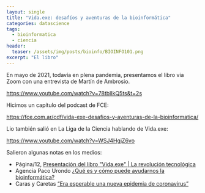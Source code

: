 ```yaml
---
layout: single
title: "Vida.exe: desafíos y aventuras de la bioinformática"
categories: datascience
tags:
  - bioinformatica
  - ciencia
header:
  teaser: /assets/img/posts/bioinfo/BIOINFO101.png
excerpt: "El libro"
---
```


En mayo de 2021, todavía en plena pandemia, presentamos el libro via Zoom con una entrevista de Martín de Ambrosio.

https://www.youtube.com/watch?v=78tblIkQ5ts&t=2s

Hicimos un capítulo del podcast de FCE:

https://fce.com.ar/cdf/vida-exe-desafios-y-aventuras-de-la-bioinformatica/

Lio también salió en La Liga de la Ciencia hablando de Vida.exe:

https://www.youtube.com/watch?v=WSJ4HgjZ6vo

Salieron algunas notas en los medios:
* Página/12, <a href="https://www.pagina12.com.ar/341994-la-revolucion-tecnologica">Presentación del libro "Vida.exe" | La revolución tecnológica</a>
* Agencia Paco Urondo <a href="https://www.agenciapacourondo.com.ar/debates/que-es-y-como-puede-ayudarnos-la-bioinformatica">¿Qué es y cómo puede ayudarnos la bioinformática?</a>
* Caras y Caretas <a href="https://carasycaretas.org.ar/2021/06/30/era-esperable-una-nueva-epidemia-de-coronavirus/">“Era esperable una nueva epidemia de coronavirus”</a>



